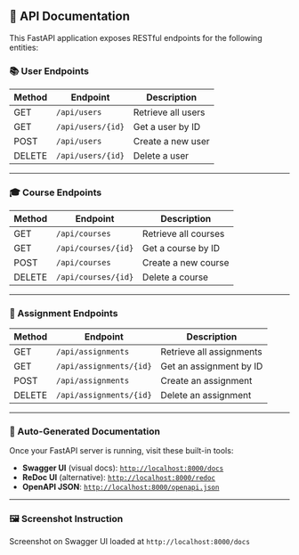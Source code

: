 ## 📘 API Documentation

This FastAPI application exposes RESTful endpoints for the following entities:

### 📚 User Endpoints

| Method | Endpoint           | Description           |
|--------|--------------------|-----------------------|
| GET    | `/api/users`       | Retrieve all users    |
| GET    | `/api/users/{id}`  | Get a user by ID      |
| POST   | `/api/users`       | Create a new user     |
| DELETE | `/api/users/{id}`  | Delete a user         |

---

### 🎓 Course Endpoints

| Method | Endpoint             | Description            |
|--------|----------------------|------------------------|
| GET    | `/api/courses`       | Retrieve all courses   |
| GET    | `/api/courses/{id}`  | Get a course by ID     |
| POST   | `/api/courses`       | Create a new course    |
| DELETE | `/api/courses/{id}`  | Delete a course        |

---

### 📄 Assignment Endpoints

| Method | Endpoint                  | Description               |
|--------|---------------------------|---------------------------|
| GET    | `/api/assignments`        | Retrieve all assignments  |
| GET    | `/api/assignments/{id}`   | Get an assignment by ID   |
| POST   | `/api/assignments`        | Create an assignment      |
| DELETE | `/api/assignments/{id}`   | Delete an assignment      |

---

### 🧪 Auto-Generated Documentation

Once your FastAPI server is running, visit these built-in tools:

- **Swagger UI** (visual docs): [`http://localhost:8000/docs`](http://localhost:8000/docs)
- **ReDoc UI** (alternative): [`http://localhost:8000/redoc`](http://localhost:8000/redoc)
- **OpenAPI JSON**: [`http://localhost:8000/openapi.json`](http://localhost:8000/openapi.json)

---

### 🖼️ Screenshot Instruction

Screenshot on Swagger UI loaded at `http://localhost:8000/docs`

